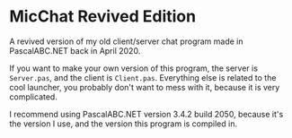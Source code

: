 # MicChat Revived Edition
A revived version of my old client/server chat program made in PascalABC.NET back in April 2020.

If you want to make your own version of this program, the server is `Server.pas`, and the client is `Client.pas`. Everything else is related to the cool launcher, you probably don't want to mess with it, because it is very complicated.

I recommend using PascalABC.NET version 3.4.2 build 2050, because it's the version I use, and the version this program is compiled in.
